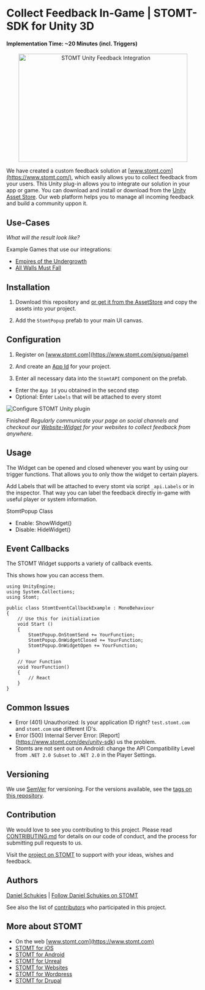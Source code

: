 # Collect Feedback In-Game | STOMT-SDK for Unity 3D
#### Implementation Time: ~20 Minutes (incl. Triggers)

<p align="center">
  <img alt="STOMT Unity Feedback Integration" width="441px" height="282px" src="https://i.imgur.com/IfnTfpr.gif" />
</p>

We have created a custom feedback solution at [www.stomt.com](https://www.stomt.com/), which easily allows you to collect feedback from your users. This Unity plug-in allows you to integrate our solution in your app or game. You can download and install or download from the [Unity Asset Store](https://www.assetstore.unity3d.com/en/#!/content/64669). Our web platform helps you to manage all incoming feedback and build a community uppon it.

## Use-Cases

_What will the result look like?_ 

Example Games that use our integrations:

* [Empires of the Undergrowth](https://www.stomt.com/empires-of-the-undergrowth)      
* [All Walls Must Fall](https://www.stomt.com/AWMF)


## Installation

1. Download this repository and [or get it from the AssetStore](https://www.assetstore.unity3d.com/en/#!/content/64669) and copy the assets into your project.

2. Add the ```StomtPopup``` prefab to your main UI canvas.


## Configuration

1. Register on [www.stomt.com](https://www.stomt.com/signup/game) 

2. And create an [App Id](https://www.stomt.com/integrate) for your project.

3. Enter all necessary data into the ```StomtAPI``` component on the prefab.     

* Enter the `App Id` you obtained in the second step
* Optional: Enter `Labels` that will be attached to every stomt

<img alt="Configure STOMT Unity plugin" src="http://schukies.io/images/stomt/StomtUnitySettings.PNG" />

Finished! *Regularly communicate your page on social channels and checkout our [Website-Widget](https://www.stomt.com/dev/js-sdk) for your websites to collect feedback from anywhere.*    


## Usage

The Widget can be opened and closed whenever you want by using our trigger functions. That allows you to only thow the widget to certain players.

Add Labels that will be attached to every stomt via script `_api.Labels` or in the inspector. That way you can label the feedback directly in-game with useful player or system information.

StomtPopup Class
* Enable:	ShowWidget()
* Disable:	HideWidget()


## Event Callbacks


The STOMT Widget supports a variety of callback events.

This shows how you can access them.

```
using UnityEngine;
using System.Collections;
using Stomt;

public class StomtEventCallbackExample : MonoBehaviour 
{
    // Use this for initialization
    void Start () 
    {
        StomtPopup.OnStomtSend += YourFunction;
        StomtPopup.OnWidgetClosed += YourFunction;
        StomtPopup.OnWidgetOpen += YourFunction;
    }

    // Your Function
    void YourFunction()
    {
        // React
    }
} 
```


## Common Issues

* Error (401) Unauthorized: Is your application ID right? ```test.stomt.com``` and ```stomt.com``` use different ID's.
* Error (500) Internal Server Error: [Report] (https://www.stomt.com/dev/unity-sdk) us the problem.
* Stomts are not sent out on Android: change the API Compatibility Level from `.NET 2.0 Subset` to `.NET 2.0` in the Player Settings.

## Versioning

We use [SemVer](http://semver.org/) for versioning. For the versions available, see the [tags on this repository](https://github.com/stomt/stomt-unity-sdk/tags). 

## Contribution

We would love to see you contributing to this project. Please read [CONTRIBUTING.md](https://gist.github.com/PurpleBooth/b24679402957c63ec426) for details on our code of conduct, and the process for submitting pull requests to us.    
    
Visit the [project on STOMT](https://www.stomt.com/stomt-unity) to support with your ideas, wishes and feedback.

## Authors

[Daniel Schukies](https://github.com/daniel-schukies) | [Follow Daniel Schukies on STOMT](https://www.stomt.com/danielschukies)

See also the list of [contributors](https://github.com/stomt/stomt-unity-sdk/contributors) who participated in this project.

## More about STOMT

* On the web [www.stomt.com](https://www.stomt.com)
* [STOMT for iOS](http://stomt.co/ios)
* [STOMT for Android](http://stomt.co/android)
* [STOMT for Unreal](http://stomt.co/unreal)
* [STOMT for Websites](http://stomt.co/web)
* [STOMT for Wordpress](http://stomt.co/wordpress)
* [STOMT for Drupal](http://stomt.co/drupal)
